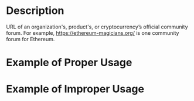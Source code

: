 # Description
URL of an organization's, product's, or cryptocurrency’s official community forum. For example, https://ethereum-magicians.org/ is one community forum for Ethereum.

# Example of Proper Usage

# Example of Improper Usage
